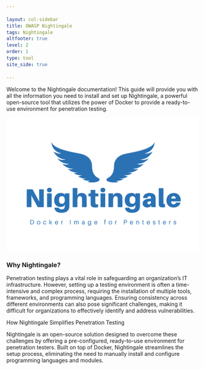 ```yaml
---

layout: col-sidebar
title: OWASP Nightingale
tags: Nightingale
altfooter: true
level: 2
order: 1
type: tool
site_side: true

---
```


Welcome to the Nightingale documentation! This guide will provide you with all the information you need to install and set up Nightingale, a powerful open-source tool that utilizes the power of Docker to provide a ready-to-use environment for penetration testing.

![Nightingale Logo](assets/images/Nightingale.png)

### Why Nightingale?

Penetration testing plays a vital role in safeguarding an organization’s IT infrastructure. However, setting up a testing environment is often a time-intensive and complex process, requiring the installation of multiple tools, frameworks, and programming languages. Ensuring consistency across different environments can also pose significant challenges, making it difficult for organizations to effectively identify and address vulnerabilities.

How Nightingale Simplifies Penetration Testing

Nightingale is an open-source solution designed to overcome these challenges by offering a pre-configured, ready-to-use environment for penetration testers. Built on top of Docker, Nightingale streamlines the setup process, eliminating the need to manually install and configure programming languages and modules.